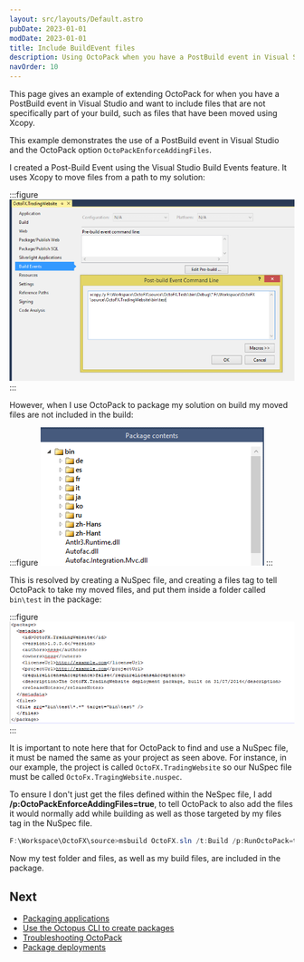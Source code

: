 ```yaml
---
layout: src/layouts/Default.astro
pubDate: 2023-01-01
modDate: 2023-01-01
title: Include BuildEvent files
description: Using OctoPack when you have a PostBuild event in Visual Studio and want to include files that are not specifically part of your build.
navOrder: 10
---
```


This page gives an example of extending OctoPack for when you have a PostBuild event in Visual Studio and want to include files that are not specifically part of your build, such as files that have been moved using Xcopy.

This example demonstrates the use of a PostBuild event in Visual Studio and the OctoPack option `OctoPackEnforceAddingFiles`.

I created a Post-Build Event using the Visual Studio Build Events feature. It uses Xcopy to move files from a path to my solution:

:::figure
![Post-build event](/docs/packaging-applications/create-packages/octopack/images/post-build-event.png "width=500")
:::

However, when I use OctoPack to package my solution on build my moved files are not included in the build:

:::figure
![Sample package without files](/docs/packaging-applications/create-packages/octopack/images/sample-package-without-files.png "width=500")
:::

This is resolved by creating a NuSpec file, and creating a files tag to tell OctoPack to take my moved files, and put them inside a folder called `bin\test` in the package:

:::figure
![](/docs/packaging-applications/create-packages/octopack/images/nuspec-file.png "width=500")
:::

It is important to note here that for OctoPack to find and use a NuSpec file, it must be named the same as your project as seen above. For instance, in our example, the project is called `OctoFX.TradingWebsite` so our NuSpec file must be called `OctoFx.TragingWebsite.nuspec`.

To ensure I don't just get the files defined within the NeSpec file, I add **/p:OctoPackEnforceAddingFiles=true**, to tell OctoPack to also add the files it would normally add while building as well as those targeted by my files tag in the NuSpec file.

```powershell
F:\Workspace\OctoFX\source>msbuild OctoFX.sln /t:Build /p:RunOctoPack=true /p:OctoPackPackageVersion=1.0.0.7 /p:OctoPackEnforceAddingFiles=true
```

Now my test folder and files, as well as my build files, are included in the package.

## Next

 - [Packaging applications](/docs/packaging-applications)
 - [Use the Octopus CLI to create packages](/docs/packaging-applications/create-packages/octopus-cli)
 - [Troubleshooting OctoPack](/docs/packaging-applications/create-packages/octopack/troubleshooting-octopack)
 - [Package deployments](/docs/deployments/packages)
